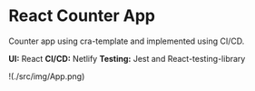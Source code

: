 # React Counter App

Counter app using cra-template and implemented using CI/CD.

**UI:** React
**CI/CD:** Netlify
**Testing:** Jest and React-testing-library

!(./src/img/App.png)
